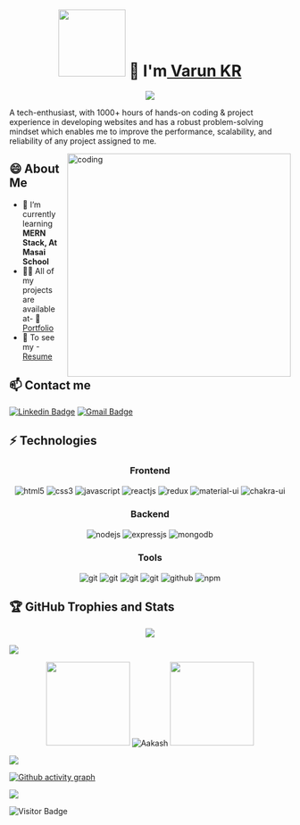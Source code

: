 
<h1 align="center" display="flex"><img width="120px" src="https://user-images.githubusercontent.com/110044436/211144350-68954e94-e556-41a5-9d4a-1a1bdaffb819.png"/> 🙏 I'm<a href="https://github.com/varun2696/"> Varun KR</a></h1> 

<div align="center">
 <img src="https://readme-typing-svg.herokuapp.com/?lines=Full+Stack+Web+Developer;Quick+learner;Problem+Solver;&color=teal&center=true" />
</div>


 A tech-enthusiast, with 1000+ hours of hands-on coding & project
 experience in developing websites and has a robust problem-solving
 mindset which enables me to improve the performance, scalability,
 and reliability of any project assigned to me.


<img align="right" alt="coding" width="400" src="https://camo.githubusercontent.com/e20822b4282c07ffd010cd05f855a6561d3b62358ca9e607e4901288dd748fcb/68747470733a2f2f63646e2e6472696262626c652e636f6d2f75736572732f323133313939332f73637265656e73686f74732f343934383733362f74686f75676874776f726b732d6769665f6472696262626c652e676966"/>



## 😄 About Me


- 🌱 I’m currently learning **MERN Stack, At Masai School**
- 👨‍💻 All of my projects are available at- 📑[Portfolio](https://varun2696.github.io/)
- 📄  To see my -[Resume](https://drive.google.com/file/d/1kZ12BmKJCJWiRh3YbND2zncih26N4j9h/view?usp=share_link)




## 📫 Contact me


[![Linkedin Badge](https://img.shields.io/badge/-Varun-blue?style=flat-square&logo=Linkedin&logoColor=white&link=https://www.linkedin.com/in/https://www.linkedin.com/in/varun-kr-875b37199/)](https://www.linkedin.com/in/varun-kr-875b37199/)
[![Gmail Badge](https://img.shields.io/badge/-varunkr1996@gmail.com-c14438?style=flat-square&logo=Gmail&logoColor=white&link=mailto:varunkr1996@gmail.com)](mailto:varunkr1996@gmail.com)



## ⚡ Technologies


<div>
 
 <div align="center"><h3 align="center">Frontend</h3>
<img src="https://img.shields.io/badge/html5-%23E34F26.svg?style=for-the-badge&logo=html5&logoColor=white" align="center" alt="html5">
<img src = "https://img.shields.io/badge/css3-%231572B6.svg?style=for-the-badge&logo=css3&logoColor=white" align="center" alt="css3">
<img src ="https://img.shields.io/badge/javascript-%23323330.svg?style=for-the-badge&logo=javascript&logoColor=%23F7DF1E" align="center" alt="javascript">
<img src="https://img.shields.io/badge/React-20232A?style=for-the-badge&logo=react&logoColor=61DAFB"  align="center" alt="reactjs" />
<img src="https://img.shields.io/badge/Redux-593D88?style=for-the-badge&logo=redux&logoColor=white"  align="center" alt="redux" />
<img src="https://img.shields.io/badge/Material%20UI-007FFF?style=for-the-badge&logo=mui&logoColor=white"  align="center" alt="material-ui"/>
<img src = "https://img.shields.io/badge/chakra ui-%234ED1C5.svg?style=for-the-badge&logo=chakraui&logoColor=white" align="center" alt="chakra-ui"/>
</div>
  <div align="center"><h3 align="center">Backend</h3> 
<img src="https://img.shields.io/badge/Node.js-339933?style=for-the-badge&logo=nodedotjs&logoColor=white" align="center" alt="nodejs" />
<img src="https://img.shields.io/badge/Express.js-000000?style=for-the-badge&logo=express&logoColor=white" align="center" alt="expressjs"/>
<img src="https://img.shields.io/badge/MongoDB-4EA94B?style=for-the-badge&logo=mongodb&logoColor=white" align="center" alt="mongodb"/>

 </div>
  <div align="center"><h3 align="center">Tools</h3> 
   <img src="https://img.shields.io/badge/heroku-%23430098.svg?style=for-the-badge&logo=heroku&logoColor=white" align="center" alt="git"/>
   <img src="https://img.shields.io/badge/netlify-%23000000.svg?style=for-the-badge&logo=netlify&logoColor=#00C7B7" align="center" alt="git"/>
   <img src="https://img.shields.io/badge/vercel-%23000000.svg?style=for-the-badge&logo=vercel&logoColor=whit" align="center" alt="git"/>
   <img src="https://img.shields.io/badge/Git-f44d27?style=for-the-badge&logo=git&logoColor=white"  align="center" alt="git"/>
  <img src="https://img.shields.io/badge/GitHub-100000?style=for-the-badge&logo=github&logoColor=white"  align="center" alt="github"/>
  <img src = "https://img.shields.io/badge/NPM-%23000000.svg?style=for-the-badge&logo=npm&logoColor=white" align="center" alt="npm">
   <br/>
 </div>
</div>

<!--    -->

<!--    --> 

</div>


## 🏆 GitHub Trophies and Stats
<p align="center">
  <img src="https://github-profile-trophy.vercel.app/?username=blackcode1996&column=-1&theme=chalk&rank=-?&margin-w=25"/>
</P>

<img src="https://user-images.githubusercontent.com/73097560/115834477-dbab4500-a447-11eb-908a-139a6edaec5c.gif">
 
 
<p align="center">
   <img height="150" width="150" src="https://raw.githubusercontent.com/JayantGoel001/JayantGoel001/master/WEBP/left.webp">
   <img align="center" src="https://github-readme-stats.vercel.app/api?username=blackcode1996&count_private=true&theme=dark&animations=true&width=100%" alt="Aakash"/>
   <img height="150" width="150" src="https://raw.githubusercontent.com/JayantGoel001/JayantGoel001/master/WEBP/right.webp">
</p>

<img src="https://user-images.githubusercontent.com/73097560/115834477-dbab4500-a447-11eb-908a-139a6edaec5c.gif">

[![Github activity graph](https://github-readme-activity-graph.cyclic.app/graph?username=blackcode1996&theme=rogue)](https://github.com/ashutosh00710/github-readme-activity-graph)

<img src="https://user-images.githubusercontent.com/73097560/115834477-dbab4500-a447-11eb-908a-139a6edaec5c.gif">

![Visitor Badge](https://visitor-badge.laobi.icu/badge?page_id=blackcode1996.blackcode1996)

<!--
**blackcode1996/blackcode1996** is a ✨ _special_ ✨ repository because its `README.md` (this file) appears on your GitHub profile.

Here are some ideas to get you started:

- 🔭 I’m currently working on ...
- 🌱 I’m currently learning ...
- 👯 I’m looking to collaborate on ...
- 🤔 I’m looking for help with ...
- 💬 Ask me about ...
- 📫 How to reach me: ...
- 😄 Pronouns: ...
- ⚡ Fun fact: ...
-->
